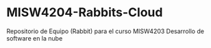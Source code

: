 # MISW4204-Rabbits-Cloud
Repositorio de Equipo (Rabbit) para el curso MISW4203 Desarrollo de software en la nube
